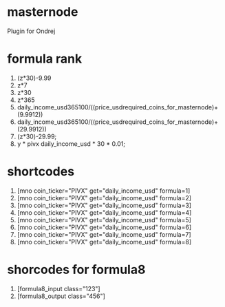 # masternode
Plugin for Ondrej

# formula rank
1) (z*30)-9.99
2) z*7
3) z*30
4) z*365
5) daily_income_usd365100/((price_usdrequired_coins_for_masternode)+(9.9912))
6) daily_income_usd365100/((price_usdrequired_coins_for_masternode)+(29.9912))
7) (z*30)-29.99;
8) y * pivx daily_income_usd * 30 * 0.01;

# shortcodes
1) [mno coin_ticker="PIVX" get="daily_income_usd" formula=1]
2) [mno coin_ticker="PIVX" get="daily_income_usd" formula=2]
3) [mno coin_ticker="PIVX" get="daily_income_usd" formula=3]
4) [mno coin_ticker="PIVX" get="daily_income_usd" formula=4]
5) [mno coin_ticker="PIVX" get="daily_income_usd" formula=5]
6) [mno coin_ticker="PIVX" get="daily_income_usd" formula=6]
7) [mno coin_ticker="PIVX" get="daily_income_usd" formula=7]
8) [mno coin_ticker="PIVX" get="daily_income_usd" formula=8]

# shorcodes for formula8
1) [formula8_input class="123"]
2) [formula8_output class="456"]